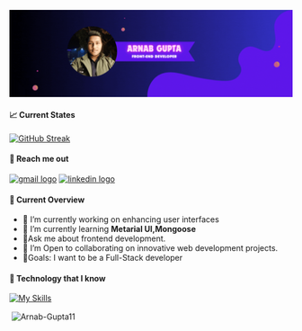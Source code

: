 ![Arnab Gupta banner](https://raw.githubusercontent.com/Arnab-Gupta11/Arnab-Gupta11/main/images/banner-gif.gif)

#### 📈 Current States

[![GitHub Streak](https://github-readme-streak-stats.herokuapp.com?user=Arnab-Gupta11&theme=transparent)](https://git.io/streak-stats)

#### 📑 Reach me out

<div align="left">
   <a href="mailto:arnab.gupta.011@gmail.com?subject=Olá%20Stefany" target="_blank" rel="noreferrer">  <img src="https://img.shields.io/static/v1?message=Gmail&logo=gmail&label=&color=D14836&logoColor=white&labelColor=&style=for-the-badge" height="35" alt="gmail logo"  /></a>
   <a href="https://www.linkedin.com/in/arnab-gupta-67a3482a4/" target="_blank" rel="noreferrer">  <img src="https://img.shields.io/static/v1?message=LinkedIn&logo=linkedin&label=&color=0077B5&logoColor=white&labelColor=&style=for-the-badge" height="35" alt="linkedin logo"  /></a>
  
</div>

#### 📑 Current Overview

- 🔭 I’m currently working on enhancing user interfaces
- 🌱 I’m currently learning **Metarial UI,Mongoose**
- 💬Ask me about frontend development.
- 👯 I’m Open to collaborating on innovative web development projects.
- 🎯Goals: I want to be a Full-Stack developer

#### 📑 Technology that I know

[![My Skills](https://skillicons.dev/icons?i=html,css,js,react,tailwind,nodejs,express,mongodb,firebase,c,cpp,postman&perline=6)](https://skillicons.dev)

<p>&nbsp;<img align="center" src="https://github-readme-stats.vercel.app/api?username=Arnab-Gupta11&show_icons=true&theme=tokyonight&locale=en" alt="Arnab-Gupta11" /></p>
